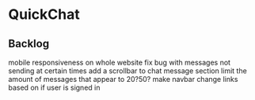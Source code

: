 # QuickChat

## Backlog
mobile responsiveness on whole website
fix bug with messages not sending at certain times
add a scrollbar to chat message section
limit the amount of messages that appear to 20?50?
make navbar change links based on if user is signed in
